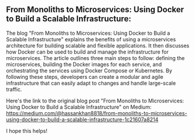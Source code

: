 ## From Monoliths to Microservices: Using Docker to Build a Scalable Infrastructure:
The blog "From Monoliths to Microservices: Using Docker to Build a Scalable Infrastructure" explains the benefits of using a microservices architecture for building scalable and flexible applications. It then discusses how Docker can be used to build and manage the infrastructure for microservices. The article outlines three main steps to follow: defining the microservices, building the Docker images for each service, and orchestrating the services using Docker Compose or Kubernetes. By following these steps, developers can create a modular and agile infrastructure that can easily adapt to changes and handle large-scale traffic.

Here's the link to the original blog post "From Monoliths to Microservices: Using Docker to Build a Scalable Infrastructure" on Medium:
https://medium.com/@hassankhan8818/from-monoliths-to-microservices-using-docker-to-build-a-scalable-infrastructure-1c21607a8214

I hope this helps!
